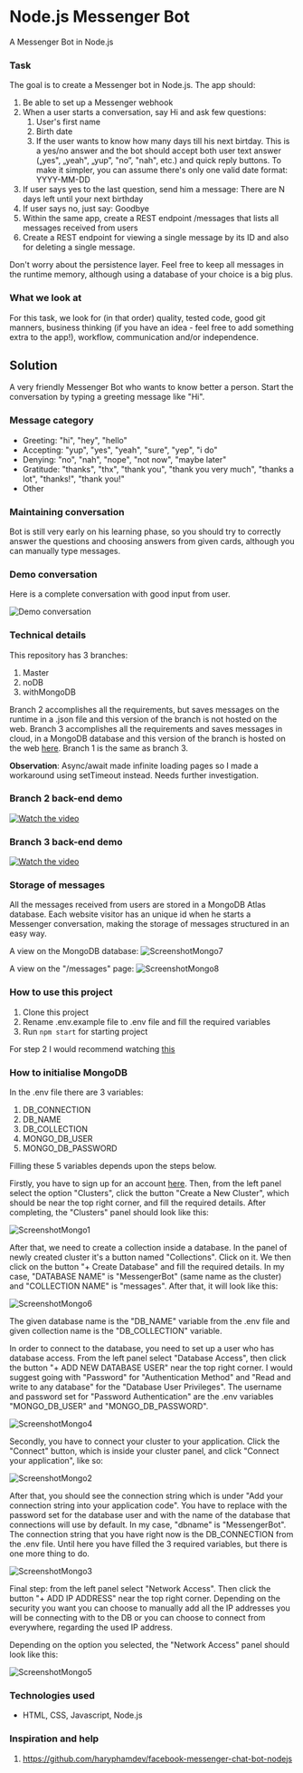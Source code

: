# Node.js Messenger Bot
A Messenger Bot in Node.js

### Task

The goal is to create a Messenger bot in Node.js. The app should:

1. Be able to set up a Messenger webhook
2. When a user starts a conversation, say Hi and ask few questions:
   1. User's first name
   2. Birth date
   3. If the user wants to know how many days till his next birtday. This is a yes/no answer and the bot should accept both user text answer („yes", „yeah", „yup”, "no”, "nah", etc.) and quick reply buttons. To make it simpler, you can assume there's only one valid date format: YYYY-MM-DD
3. If user says yes to the last question, send him a message: There are N days left until your next birthday
4. If user says no, just say: Goodbye 
5. Within the same app, create a REST endpoint /messages that lists all messages received from users
6. Create a REST endpoint for viewing a single message by its ID and also for deleting a single message.

Don't worry about the persistence layer. Feel free to keep all messages in the runtime memory, although using a database of your choice is a big plus.

### What we look at

For this task, we look for (in that order) quality, tested code, good git manners, business thinking (if you have an idea - feel free to add something extra to the app!), workflow, communication and/or independence.

## Solution

A very friendly Messenger Bot who wants to know better a person. Start the conversation by typing a greeting message like "Hi".

### Message category

- Greeting: "hi", "hey", "hello"
- Accepting: "yup", "yes", "yeah", "sure", "yep", "i do"
- Denying: "no", "nah", "nope", "not now", "maybe later"
- Gratitude: "thanks", "thx", "thank you", "thank you very much", "thanks a lot", "thanks!", "thank you!"
- Other

### Maintaining conversation

Bot is still very early on his learning phase, so you should try to correctly answer the questions and choosing answers from given cards, although you can manually type messages.

### Demo conversation

Here is a complete conversation with good input from user.

![Demo conversation](https://github.com/JusticeBringer/Node.js-Messenger-Bot/blob/master/docPictures/demo.gif)

### Technical details

This repository has 3 branches:

1. Master
2. noDB
3. withMongoDB

Branch 2 accomplishes all the requirements, but saves messages on the runtime in a .json file and this version of the branch is not hosted on the web. 
Branch 3 accomplishes all the requirements and saves messages in cloud, in a MongoDB database and this version of the branch is hosted on the web [here](https://bot-messenger-node-js.herokuapp.com). 
Branch 1 is the same as branch 3.

**Observation**: Async/await made infinite loading pages so I made a workaround using setTimeout instead. Needs further investigation.

### Branch 2 back-end demo
[![Watch the video](https://github.com/JusticeBringer/Node.js-Messenger-Bot/blob/master/docPictures/videoOne.png)](https://www.youtube.com/watch?v=0Jv8TrkaiVA&feature=youtu.be)

### Branch 3 back-end demo
[![Watch the video](https://github.com/JusticeBringer/Node.js-Messenger-Bot/blob/master/docPictures/videoTwo.png)](https://www.youtube.com/watch?v=07d_gAP6bd0&feature=youtu.be)

### Storage of messages

All the messages received from users are stored in a MongoDB Atlas database. Each website visitor has an unique id when he starts a Messenger conversation, making the storage of messages structured in an easy way.

A view on the MongoDB database:
![ScreenshotMongo7](https://github.com/JusticeBringer/Node.js-Messenger-Bot/blob/master/docPictures/mongo7.png)

A view on the "/messages" page:
![ScreenshotMongo8](https://github.com/JusticeBringer/Node.js-Messenger-Bot/blob/master/docPictures/mongo8.png)

### How to use this project

1. Clone this project
2. Rename .env.example file to .env file and fill the required variables
3. Run ```npm start``` for starting project

For step 2 I would recommend watching [this](https://www.youtube.com/watch?v=Gv-FWOTY4TM&t=2511s)

### How to initialise MongoDB

In the .env file there are 3 variables:

1. DB_CONNECTION
2. DB_NAME
3. DB_COLLECTION
4. MONGO_DB_USER
5. MONGO_DB_PASSWORD

Filling these 5 variables depends upon the steps below.

Firstly, you have to sign up for an account [here](https://account.mongodb.com/account/register?n=%2Fv2%2F5f4fed9616fc651a9ef5d934&nextHash=%23clusters). Then, from the left panel select the option "Clusters", click the button "Create a New Cluster", which should be near the top right corner, and fill the required details.
After completing, the "Clusters" panel should look like this:

![ScreenshotMongo1](https://github.com/JusticeBringer/Node.js-Messenger-Bot/blob/master/docPictures/mongo1.PNG)

After that, we need to create a collection inside a database. In the panel of newly created cluster it's a button named "Collections". Click on it. We then click on the button "+ Create Database" and fill the required details. In my case, "DATABASE NAME" is "MessengerBot" (same name as the cluster) and "COLLECTION NAME" is "messages". After that, it will look like this:

![ScreenshotMongo6](https://github.com/JusticeBringer/Node.js-Messenger-Bot/blob/master/docPictures/mongo6.png)

The given database name is the "DB_NAME" variable from the .env file and given collection name is the "DB_COLLECTION" variable.

In order to connect to the database, you need to set up a user who has database access. From the left panel select "Database Access", then click the button "+ ADD NEW DATABASE USER" near the top right corner. I would suggest going with "Password" for "Authentication Method" and "Read and write to any database" for the "Database User Privileges". The username and password set for "Password Authentication" are the .env variables "MONGO_DB_USER" and "MONGO_DB_PASSWORD".

![ScreenshotMongo4](https://github.com/JusticeBringer/Node.js-Messenger-Bot/blob/master/docPictures/mongo4.PNG)

Secondly, you have to connect your cluster to your application. Click the "Connect" button, which is inside your cluster panel, and click "Connect your application", like so:

![ScreenshotMongo2](https://github.com/JusticeBringer/Node.js-Messenger-Bot/blob/master/docPictures/mongo2.PNG)

After that, you should see the connection string which is under "Add your connection string into your application code". You have to replace <password> with the password set for the database user and <dbname> with the name of the database that connections will use by default. In my case, "dbname" is "MessengerBot". 
The connection string that you have right now is the DB_CONNECTION from the .env file. Until here you have filled the 3 required variables, but there is one more thing to do.

![ScreenshotMongo3](https://github.com/JusticeBringer/Node.js-Messenger-Bot/blob/master/docPictures/mongo3.PNG)

Final step: from the left panel select "Network Access". Then click the button "+ ADD IP ADDRESS" near the top right corner. Depending on the security you want you can choose to manually add all the IP addresses you will be connecting with to the DB or you can choose to connect from everywhere, regarding the used IP address.

Depending on the option you selected, the "Network Access" panel should look like this:

![ScreenshotMongo5](https://github.com/JusticeBringer/Node.js-Messenger-Bot/blob/master/docPictures/mongo5.PNG)

### Technologies used

- HTML, CSS, Javascript, Node.js

### Inspiration and help

1. https://github.com/haryphamdev/facebook-messenger-chat-bot-nodejs
